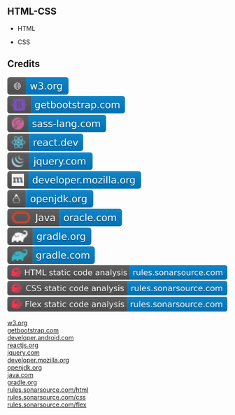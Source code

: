 HTML-CSS
--------

- HTML

- CSS

Credits
-------
[![image](
Credits/w3.org.svg?raw=true)](https://w3.org/)  
[![image](
Credits/getbootstrap.com.svg?raw=true)](https://getbootstrap.com/)  
[![image](
Credits/sass-lang.com.svg?raw=true)](https://sass-lang.com/)  
[![image](
Credits/react.dev.svg?raw=true)](https://react.dev/)  
[![image](
Credits/jquery.com.svg?raw=true)](https://jquery.com/)  
[![image](
Credits/developer.mozilla.org.svg?raw=true)](https://developer.mozilla.org/)  
[![image](
Credits/openjdk.org.svg?raw=true)](https://openjdk.org/)  
[![image](
Credits/Java-oracle.com.svg?raw=true)](https://oracle.com/java/)  
[![image](
Credits/gradle.org.svg?raw=true)](https://gradle.org/)  
[![image](
Credits/gradle.com.svg?raw=true)](https://gradle.com/)  
[![image](
Credits/HTML-static-code-analysis-rules.sonarsource.com.svg?raw=true)](https://rules.sonarsource.com/html/)  
[![image](
Credits/CSS-static-code-analysis-rules.sonarsource.com.svg?raw=true)](https://rules.sonarsource.com/css/)  
[![image](
Credits/Flex-static-code-analysis-rules.sonarsource.com.svg?raw=true)](https://rules.sonarsource.com/flex/)


[w3.org](https://w3.org/)  
[getbootstrap.com](https://getbootstrap.com/)  
[developer.android.com](https://developer.android.com/)  
[reactjs.org](https://reactjs.org/)  
[jquery.com](https://jquery.com/)  
[developer.mozilla.org](https://developer.mozilla.org/)  
[openjdk.org](https://openjdk.org/)  
[java.com](https://java.com/)  
[gradle.org](https://gradle.org/)  
[rules.sonarsource.com/html](https://rules.sonarsource.com/html/)  
[rules.sonarsource.com/css](https://rules.sonarsource.com/css/)  
[rules.sonarsource.com/flex](https://rules.sonarsource.com/flex/)
